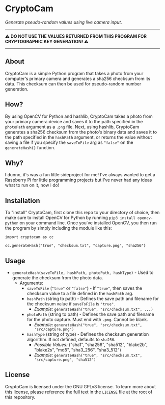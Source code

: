 # CryptoCam  
_Generate pseudo-random values using live camera input._  
***  
__⚠️ DO NOT USE THE VALUES RETURNED FROM THIS PROGRAM FOR CRYPTOGRAPHIC KEY GENERATION! ⚠️__  
***
## About
CryptoCam is a simple Python program that takes a photo from your computer's primary camera and generates a sha256 checksum from its data. This checksum can then be used for pseudo-random number generation.

## How?
By using OpenCV for Python and hashlib, CryptoCam takes a photo from your primary camera device and saves it to the path specified in the `photoPath` argument as a `.png` file. Next, using hashlib, CryptoCam generates a sha256 checksum from the photo's binary data and saves it to the path specified in the `hashPath` argument, or returns the value without saving a file if you specify the `saveToFile` arg as `"false"` on the `generateHash()` function.

## Why?
I dunno, it's was a fun little sideproject for me! I've always wanted to get a Raspberry Pi for little programming projects but I've never had any ideas what to run on it, now I do!

## Installation
To "install" CryptoCam, first clone this repo to your directory of choice, then make sure to install OpenCV for Python by running `pip3 install opencv-python` on your command line. Once you've installed OpenCV, you then run the program by simply including the module like this:

```
import cryptocam as cc

cc.generateHash("true", "checksum.txt", "capture.png", "sha256")
```

## Usage
- `generateHash(saveToFile, hashPath, photoPath, hashType)` - Used to generate the checksum from the photo data.
  - Arguments:
    - `saveToFile` (`"true"` or `"false"`) - If `"true"`, then saves the checksum value to a file defined in the `hashPath` arg.
    - `hashPath` (string to path) - Defines the save path and filename for the checksum value if `saveToFile` is `"true"`.
      - _Example:_ `generateHash("true", "src/checksum.txt", ...)`
    - `photoPath` (string to path) - Defines the save path and filename for the photo capture. Must end with `.png`. Cannot be blank.
      - _Example:_ `generateHash("true", "src/checksum.txt", "src/capture.png")`
    - `hashType` (string of type) - Defines the checksum generation algorithm. If not defined, defaults to `sha256`.
      - _Possible Values:_ ("sha1", "sha256", "sha512", "blake2b", "blake2s", "md5", "sha3_256", "sha3_512")
      - _Example:_ `generateHash("true", "src/checksum.txt", "src/capture.png", "sha512")`

## License
CryptoCam is licensed under the GNU GPLv3 license. To learn more about this license, please reference the full text in the `LICENSE` file at the root of this repository.
